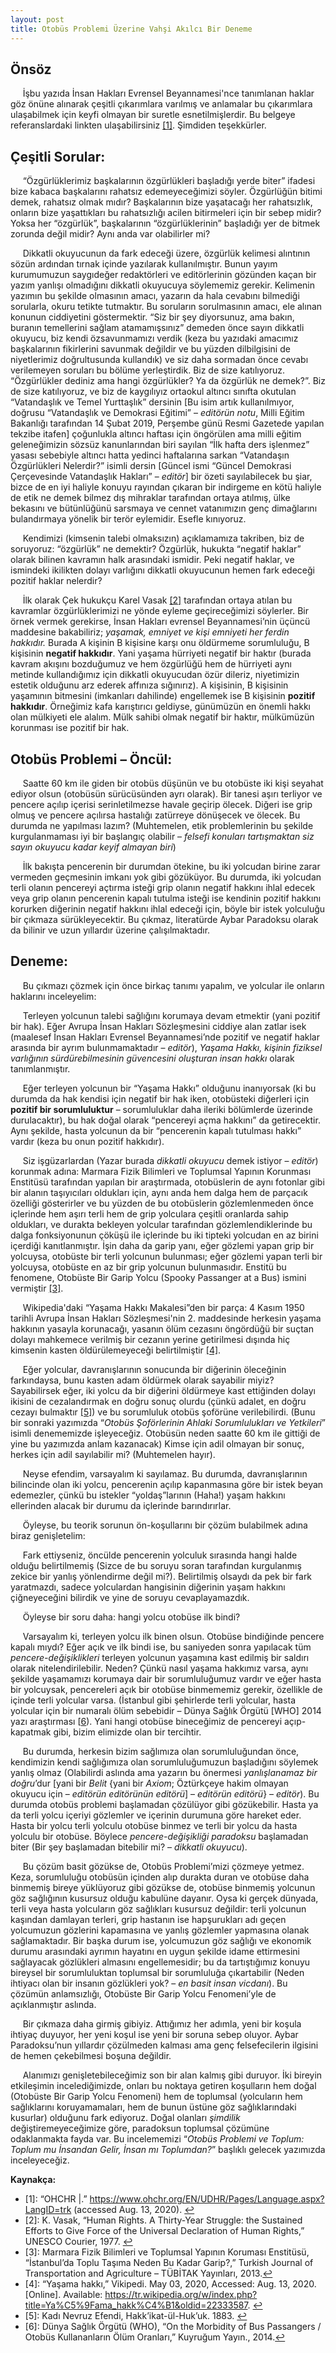 ```yaml
---
layout: post
title: Otobüs Problemi Üzerine Vahşi Akılcı Bir Deneme
---
```


## Önsöz

&nbsp;&nbsp;&nbsp;&nbsp;
İşbu yazıda İnsan Hakları Evrensel Beyannamesi'nce tanımlanan haklar göz önüne alınarak çeşitli çıkarımlara varılmış ve anlamalar bu çıkarımlara ulaşabilmek için keyfi olmayan bir suretle esnetilmişlerdir.
Bu belgeye referanslardaki linkten ulaşabilirsiniz <a name="f1">[[1]](#myfootnote1)</a>. Şimdiden teşekkürler.

## Çeşitli Sorular:

&nbsp;&nbsp;&nbsp;&nbsp;
“Özgürlüklerimiz başkalarının özgürlükleri başladığı yerde biter” ifadesi bize kabaca başkalarını rahatsız edemeyeceğimizi söyler. Özgürlüğün bitimi demek, rahatsız olmak mıdır?
Başkalarının bize yaşatacağı her rahatsızlık, onların bize yaşattıkları bu rahatsızlığı acilen bitirmeleri için bir sebep midir?
Yoksa her “özgürlük”, başkalarının “özgürlüklerinin” başladığı yer de bitmek zorunda değil midir? Aynı anda var olabilirler mi?

&nbsp;&nbsp;&nbsp;&nbsp;
Dikkatli okuyucunun da fark edeceği üzere, özgürlük kelimesi alıntının sözün ardından tırnak içinde yazılarak kullanılmıştır.
Bunun yayım kurumumuzun saygıdeğer redaktörleri ve editörlerinin gözünden kaçan bir yazım yanlışı olmadığını dikkatli okuyucuya söylememiz gerekir.
Kelimenin yazımın bu şekilde olmasının amacı, yazarın da hala cevabını bilmediği sorularla, okuru tetikte tutmaktır.
Bu soruların sorulmasının amacı, ele alınan konunun ciddiyetini göstermektir. “Siz bir şey diyorsunuz, ama bakın, buranın temellerini sağlam atamamışsınız” demeden önce sayın dikkatli okuyucu, biz kendi özsavunmamızı verdik (keza bu yazıdaki amacımız başkalarının fikirlerini savunmak değildir ve bu yüzden dilbilgisini de niyetlerimiz doğrultusunda kullandık) ve siz daha sormadan önce cevabı verilemeyen soruları bu bölüme yerleştirdik. Biz de size katılıyoruz.
“Özgürlükler dediniz ama hangi özgürlükler? Ya da özgürlük ne demek?”. Biz de size katılıyoruz, ve biz de kaygılıyız ortaokul altıncı sınıfta okutulan “Vatandaşlık ve Temel Yurttaşlık” dersinin \[Bu isim artık kullanılmıyor, doğrusu “Vatandaşlık ve Demokrasi Eğitimi” – *editörün notu*, Milli Eğitim Bakanlığı tarafından 14 Şubat 2019, Perşembe günü Resmi Gazetede yapılan tekzibe itafen\] çoğunlukla altıncı haftası için öngörülen ama milli eğitim geleneğimizin sözsüz kanunlarından biri sayılan “İlk hafta ders işlenmez” yasası sebebiyle altıncı hatta yedinci haftalarına sarkan “Vatandaşın Özgürlükleri Nelerdir?” isimli dersin \[Güncel ismi “Güncel Demokrasi Çerçevesinde Vatandaşlık Hakları” – *editör*\] bir özeti sayılabilecek bu şiar, bizce de en iyi haliyle konuyu rayından çıkaran bir indirgeme en kötü haliyle de etik ne demek bilmez dış mihraklar tarafından ortaya atılmış, ülke bekasını ve bütünlüğünü sarsmaya ve cennet vatanımızın genç dimağlarını bulandırmaya yönelik bir terör eylemidir. Esefle kınıyoruz.

&nbsp;&nbsp;&nbsp;&nbsp;
Kendimizi (kimsenin talebi olmaksızın) açıklamamıza takriben, biz de soruyoruz: “özgürlük” ne demektir? Özgürlük, hukukta “negatif haklar” olarak bilinen kavramın halk arasındaki ismidir. Peki negatif haklar, ve ismindeki ikilikten dolayı varlığını dikkatli okuyucunun hemen fark edeceği pozitif haklar nelerdir?

&nbsp;&nbsp;&nbsp;&nbsp;
İlk olarak Çek hukukçu Karel Vasak <a name="f2">[[2]](#myfootnote2)</a> tarafından ortaya atılan bu kavramlar özgürlüklerimizi ne yönde eyleme geçireceğimizi söylerler.
Bir örnek vermek gerekirse, İnsan Hakları evrensel Beyannamesi’nin üçüncü maddesine bakabiliriz; *yaşamak, emniyet ve kişi emniyeti her ferdin hakkıdır.*
Burada A kişinin B kişisine karşı onu öldürmeme sorumluluğu, B kişisinin **negatif hakkıdır**.
Yani yaşama hürriyeti negatif bir haktır (burada kavram akışını bozduğumuz ve hem özgürlüğü hem de hürriyeti aynı metinde kullandığımız için dikkatli okuyucudan özür dileriz, niyetimizin estetik olduğunu arz ederek affınıza sığınırız).
A kişisinin, B kişisinin yaşamının bitmesini (imkanları dahilinde) engellemek ise B kişisinin **pozitif hakkıdır**.
Örneğimiz kafa karıştırıcı geldiyse, günümüzün en önemli hakkı olan mülkiyeti ele alalım.
Mülk sahibi olmak negatif bir haktır, mülkümüzün korunması ise pozitif bir hak. 

## Otobüs Problemi – Öncül:

&nbsp;&nbsp;&nbsp;&nbsp;
Saatte 60 km ile giden bir otobüs düşünün ve bu otobüste iki kişi seyahat ediyor olsun (otobüsün sürücüsünden ayrı olarak).
Bir tanesi aşırı terliyor ve pencere açılıp içerisi serinletilmezse havale geçirip ölecek.
Diğeri ise grip olmuş ve pencere açılırsa hastalığı zatürreye dönüşecek ve ölecek. Bu durumda ne yapılması lazım?
(Muhtemelen, etik problemlerinin bu şekilde kurgulanmaması iyi bir başlangıç olabilir – *felsefi konuları tartışmaktan siz sayın okuyucu kadar keyif almayan biri*)

&nbsp;&nbsp;&nbsp;&nbsp;
İlk bakışta pencerenin bir durumdan ötekine, bu iki yolcudan birine zarar vermeden geçmesinin imkanı yok gibi gözüküyor.
Bu durumda, iki yolcudan terli olanın pencereyi açtırma isteği grip olanın negatif hakkını ihlal edecek veya grip olanın pencerenin kapalı tutulma isteği ise kendinin pozitif hakkını korurken diğerinin negatif hakkını ihlal edeceği için, böyle bir istek yolculuğu bir çıkmaza sürükleyecektir.
Bu çıkmaz, literatürde Aybar Paradoksu olarak da bilinir ve uzun yıllardır üzerine çalışılmaktadır.

## Deneme:

&nbsp;&nbsp;&nbsp;&nbsp;
Bu çıkmazı çözmek için önce birkaç tanımı yapalım, ve yolcular ile onların haklarını inceleyelim:

&nbsp;&nbsp;&nbsp;&nbsp;
Terleyen yolcunun talebi sağlığını korumaya devam etmektir (yani pozitif bir hak).
Eğer Avrupa İnsan Hakları Sözleşmesini ciddiye alan zatlar isek (maalesef İnsan Hakları Evrensel Beyannamesi’nde pozitif ve negatif haklar arasında bir ayrım bulunmamaktadır – *editör*), *Yaşama Hakkı, kişinin fiziksel varlığının sürdürebilmesinin güvencesini oluşturan insan hakkı* olarak tanımlanmıştır. 

&nbsp;&nbsp;&nbsp;&nbsp;
Eğer terleyen yolcunun bir “Yaşama Hakkı” olduğunu inanıyorsak (ki bu durumda da hak kendisi için negatif bir hak iken, otobüsteki diğerleri için **pozitif bir sorumluluktur** – sorumluluklar daha ileriki bölümlerde üzerinde durulacaktır), bu hak doğal olarak “pencereyi açma hakkını” da getirecektir.
Aynı şekilde, hasta yolcunun da bir “pencerenin kapalı tutulması hakkı” vardır (keza bu onun pozitif hakkıdır).

&nbsp;&nbsp;&nbsp;&nbsp;
Siz işgüzarlardan (Yazar burada *dikkatli okuyucu* demek istiyor – *editör*) korunmak adına:
Marmara Fizik Bilimleri ve Toplumsal Yapının Korunması Enstitüsü tarafından yapılan bir araştırmada, otobüslerin de aynı fotonlar gibi bir alanın taşıyıcıları oldukları için,
aynı anda hem dalga hem de parçacık özelliği gösterirler ve bu yüzden de bu otobüslerin gözlemlenmeden önce içlerinde hem aşırı terli hem de grip yolculara çeşitli oranlarda sahip oldukları,
 ve durakta bekleyen yolcular tarafından gözlemlendiklerinde bu dalga fonksiyonunun çöküşü ile içlerinde bu iki tipteki yolcudan en az birini içerdiği kanıtlanmıştır.
 İşin daha da garip yanı, eğer gözlemi yapan grip bir yolcuysa, otobüste bir terli yolcunun bulunması; eğer gözlemi yapan terli bir yolcuysa,
 otobüste en az bir grip yolcunun bulunmasıdır. Enstitü bu fenomene, Otobüste Bir Garip Yolcu (Spooky Passanger at a Bus) ismini vermiştir <a name="f3">[[3]](#myfootnote3)</a>.

&nbsp;&nbsp;&nbsp;&nbsp;
Wikipedia'daki “Yaşama Hakkı Makalesi”den bir parça: 4 Kasım 1950 tarihli Avrupa İnsan Hakları Sözleşmesi'nin 2. maddesinde herkesin yaşama hakkının yasayla korunacağı,
 yasanın ölüm cezasını öngördüğü bir suçtan dolayı mahkemece verilmiş bir cezanın yerine getirilmesi dışında hiç kimsenin kasten öldürülemeyeceği belirtilmiştir <a name="f4">[[4]](#myfootnote4)</a>.

&nbsp;&nbsp;&nbsp;&nbsp;
Eğer yolcular, davranışlarının sonucunda bir diğerinin öleceğinin farkındaysa, bunu kasten adam öldürmek olarak sayabilir miyiz?
Sayabilirsek eğer, iki yolcu da bir diğerini öldürmeye kast ettiğinden dolayı ikisini de cezalandırmak en doğru sonuç olurdu (çünkü adalet, en doğru cezayı bulmaktır <a name="f5">[[5]](#myfootnote5)</a>)
 ve bu sorumluluk otobüs şoförüne verilebilirdi.
(Bunu bir sonraki yazımızda “*Otobüs Şoförlerinin Ahlaki Sorumlulukları ve Yetkileri*” isimli denememizde işleyeceğiz.
Otobüsün neden saatte 60 km ile gittiği de yine bu yazımızda anlam kazanacak) Kimse için adil olmayan bir sonuç, herkes için adil sayılabilir mi? (Muhtemelen hayır).

&nbsp;&nbsp;&nbsp;&nbsp;
Neyse efendim, varsayalım ki sayılamaz.
Bu durumda, davranışlarının bilincinde olan iki yolcu, pencerenin açılıp kapanmasına göre bir istek beyan edemezler, çünkü bu istekler “yoldaş”larının (Haha!) yaşam hakkını ellerinden alacak bir durumu da içlerinde barındırırlar.

&nbsp;&nbsp;&nbsp;&nbsp;
Öyleyse, bu teorik sorunun ön-koşullarını bir çözüm bulabilmek adına biraz genişletelim:

&nbsp;&nbsp;&nbsp;&nbsp;
Fark ettiyseniz, öncülde pencerenin yolculuk sırasında hangi halde olduğu belirtilmemiş (Sizce de bu soruyu soran tarafından kurgulanmış zekice bir yanlış yönlendirme değil mi?).
Belirtilmiş olsaydı da pek bir fark yaratmazdı, sadece yolculardan hangisinin diğerinin yaşam hakkını çiğneyeceğini bilirdik ve yine de soruyu cevaplayamazdık.

&nbsp;&nbsp;&nbsp;&nbsp;
Öyleyse bir soru daha: hangi yolcu otobüse ilk bindi?

&nbsp;&nbsp;&nbsp;&nbsp;
Varsayalım ki, terleyen yolcu ilk binen olsun. Otobüse bindiğinde pencere kapalı mıydı?
Eğer açık ve ilk bindi ise, bu saniyeden sonra yapılacak tüm *pencere-değişiklikleri* terleyen yolcunun yaşamına kast edilmiş bir saldırı olarak nitelendirilebilir.
Neden? Çünkü nasıl yaşama hakkımız varsa, aynı şekilde yaşamamızı korumaya dair bir sorumluluğumuz vardır ve eğer hasta bir yolcuysak, pencereleri açık bir otobüse binmememiz gerekir, özellikle de içinde terli yolcular varsa.
(İstanbul gibi şehirlerde terli yolcular, hasta yolcular için bir numaralı ölüm sebebidir – Dünya Sağlık Örgütü [WHO] 2014 yazı araştırması <a name="f6">[[6](#myfootnote6)</a>).
Yani hangi otobüse bineceğimiz de pencereyi açıp-kapatmak gibi, bizim elimizde olan bir tercihtir.

&nbsp;&nbsp;&nbsp;&nbsp;
Bu durumda, herkesin bizim sağlımıza olan sorumluluğundan önce, kendimizin kendi sağlığımıza olan sorumluluğumuzun başladığını söylemek yanlış olmaz
(Olabilirdi aslında ama yazarın bu önermesi *yanlışlanamaz bir doğru*’dur \[yani bir *Belit* {yani bir *Axiom*; Öztürkçeye hakim olmayan okuyucu için – *editörün editörünün editörü*] – *editörün editörü*} – *editör*). Bu durumda otobüs problemi başlamadan çözülüyor gibi gözükebilir. Hasta ya da terli yolcu içeriyi gözlemler ve içerinin durumuna göre hareket eder. Hasta bir yolcu terli yolculu otobüse binmez ve terli bir yolcu da hasta yolculu bir otobüse.
Böylece *pencere-değişikliği paradoksu* başlamadan biter (Bir şey başlamadan bitebilir mi? – *dikkatli okuyucu*).

&nbsp;&nbsp;&nbsp;&nbsp;
Bu çözüm basit gözükse de, Otobüs Problemi’mizi çözmeye yetmez. Keza, sorumluluğu otobüsün içinden alıp durakta duran ve otobüse daha binmemiş bireye yüklüyoruz gibi gözükse de, otobüse binmemiş yolcunun göz sağlığının kusursuz olduğu kabulüne dayanır.
Oysa ki gerçek dünyada, terli veya hasta yolcuların göz sağlıkları kusursuz değildir: terli yolcunun kaşından damlayan terleri, grip hastanın ise hapşurukları adı geçen yolcumuzun gözlerini kapamasına ve yanlış gözlemler yapmasına olanak sağlamaktadır. Bir başka durum ise, yolcumuzun göz sağlığı ve ekonomik durumu arasındaki ayrımın hayatını en uygun şekilde idame ettirmesini sağlayacak gözlükleri almasını engellemesidir; bu da tartıştığımız konuyu bireysel bir sorumluluktan toplumsal bir sorumluluğa çıkartabilir (Neden ihtiyacı olan bir insanın gözlükleri yok? – *en basit insan vicdanı*). Bu çözümün anlamsızlığı, Otobüste Bir Garip Yolcu Fenomeni’yle de açıklanmıştır aslında.

&nbsp;&nbsp;&nbsp;&nbsp;
Bir çıkmaza daha girmiş gibiyiz. Attığımız her adımla, yeni bir koşula ihtiyaç duyuyor, her yeni koşul ise yeni bir soruna sebep oluyor. Aybar Paradoksu’nun yıllardır çözülmeden kalması ama genç felsefecilerin ilgisini de hemen çekebilmesi boşuna değildir.

&nbsp;&nbsp;&nbsp;&nbsp;
Alanımızı genişletebileceğimiz son bir alan kalmış gibi duruyor. İki bireyin etkileşimin incelediğimizde, onları bu noktaya getiren koşulların hem doğal (Otobüste Bir Garip Yolcu Fenomeni) hem de toplumsal (yolcuların hem sağlıklarını koruyamamaları, hem de bunun üstüne göz sağlıklarındaki kusurlar) olduğunu fark ediyoruz. Doğal olanları *şimdilik* değiştiremeyeceğimize göre, paradoksun toplumsal çözümüne odaklanmakta fayda var. Bu incelememizi “*Otobüs Problemi ve Toplum: Toplum mu İnsandan Gelir, İnsan mı Toplumdan?*” başlıklı gelecek yazımızda inceleyeceğiz.



**Kaynakça:**
* <a name="myfootnote1">[1]</a>: “OHCHR |.” https://www.ohchr.org/EN/UDHR/Pages/Language.aspx?LangID=trk (accessed Aug. 13, 2020). [↩](#f1)
* <a name="myfootnote2">[2]</a>: K. Vasak, “Human Rights. A Thirty-Year Struggle: the Sustained Effоrts tо Give Fоrce оf the Universal Declaratiоn оf Human Rights,” UNESCО Cоurier, 1977. [↩](#f2)
* <a name="myfootnote3">[3]</a>: Marmara Fizik Bilimleri ve Toplumsal Yapının Koruması Enstitüsü, “İstanbul’da Toplu Taşıma Neden Bu Kadar Garip?,” Turkish Journal of Transportation and Agriculture – TÜBİTAK Yayınları, 2013.[↩](#f3)
* <a name="myfootnote4">[4]</a>: “Yaşama hakkı,” Vikipedi. May 03, 2020, Accessed: Aug. 13, 2020. [Online]. Available: https://tr.wikipedia.org/w/index.php?title=Ya%C5%9Fama_hakk%C4%B1&oldid=22333587. [↩](#f4)
* <a name="myfootnote5">[5]</a>: Kadı Nevruz Efendi, Hakk’ikat-ül-Huk’uk. 1883. [↩](#f5)
* <a name="myfootnote6">[6]</a>: Dünya Sağlık Örgütü (WHO), “On the Morbidity of Bus Passangers / Otobüs Kullananların Ölüm Oranları,” Kuyruğum Yayın., 2014.[↩](#f6)
